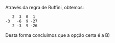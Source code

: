 Através da regra de Ruffini, obtemos: 

       2  3  0  1
    -3   -6  9 -27
       2 -3  9 -26


Desta forma concluimos que a opção certa é a B)
